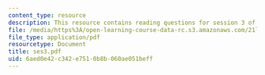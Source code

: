 ```yaml
---
content_type: resource
description: This resource contains reading questions for session 3 of the course.
file: /media/https%3A/open-learning-course-data-rc.s3.amazonaws.com/21l-423j-introduction-to-anglo-american-folk-music-fall-2005/6aed0e42c342e7510b8b060ae051beff_ses3.pdf
file_type: application/pdf
resourcetype: Document
title: ses3.pdf
uid: 6aed0e42-c342-e751-0b8b-060ae051beff
---
```

